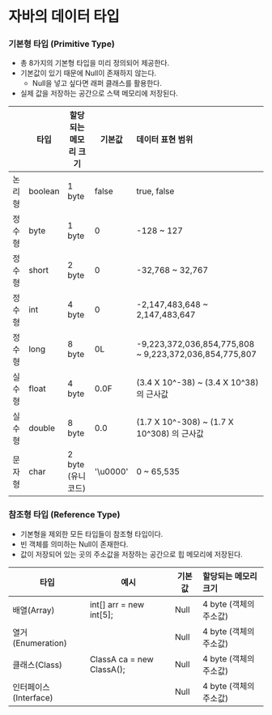 # 자바의 데이터 타입
### 기본형 타입 (Primitive Type)
* 총 8가지의 기본형 타입을 미리 정의되어 제공한다.  
* 기본값이 있기 때문에 Null이 존재하지 않는다.
  * Null을 넣고 싶다면 래퍼 클래스를 활용한다.  
* 실제 값을 저장하는 공간으로 스택 메모리에 저장된다.  

|    |타입|할당되는 메모리 크기|기본값| 데이터 표현 범위 |
|---|---|---|---|:----------|
|논리형|boolean|1 byte|false|true, false|
|정수형|byte|1 byte|0|-128 ~ 127|
|정수형|short|2 byte|0|-32,768 ~ 32,767|
|정수형|int|4 byte|0|-2,147,483,648 ~ 2,147,483,647|
|정수형|long|8 byte|0L|-9,223,372,036,854,775,808 ~ 9,223,372,036,854,775,807|
|실수형|float|4 byte|0.0F|(3.4 X 10^-38) ~ (3.4 X 10^38) 의 근사값|
|실수형|double|8 byte|0.0|(1.7 X 10^-308) ~ (1.7 X 10^308) 의 근사값|
|문자형|char|2 byte (유니코드)|'\u0000'|0 ~ 65,535|
### 참조형 타입 (Reference Type)
* 기본형을 제외한 모든 타입들이 참조형 타입이다.
* 빈 객체를 의미하는 Null이 존재한다.
* 값이 저장되어 있는 곳의 주소값을 저장하는 공간으로 힙 메모리에 저장된다.  

| 타입              |예시|기본값| 할당되는 메모리 크기 |
|-----------------|---|---|:------------|
| 배열(Array)       |int[] arr = new int[5];|Null|4 byte (객체의 주소값)|
| 열거(Enumeration) |    |Null|4 byte (객체의 주소값)|
|클래스(Class)|ClassA ca = new ClassA();|Null|4 byte (객체의 주소값)|
|인터페이스(Interface)|    |Null|4 byte (객체의 주소값)|


